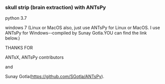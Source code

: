 ### skull strip (brain extraction) with ANTsPy

python 3.7 

windows 7 (Linux or MacOS also, just use ANTsPy for Linux or MacOS. I use ANTsPy for Windows--compiled by Sunay Gotla.YOU can find the link below.)



THANKS FOR 

ANTsX, ANTsPy contributors

and 

Sunay Gotla(<https://github.com/SGotla/ANTsPy>).

